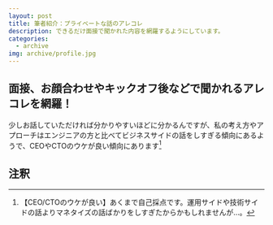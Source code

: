 ```yaml
---
layout: post
title: 筆者紹介：プライベートな話のアレコレ
description: できるだけ面接で聞かれた内容を網羅するようにしています。
categories:
  - archive
img: archive/profile.jpg
---
```


## 面接、お顔合わせやキックオフ後などで聞かれるアレコレを網羅！
少しお話していただければ分かりやすいほどに分かるんですが、私の考え方やアプローチはエンジニアの方と比べてビジネスサイドの話をしすぎる傾向にあるようで、CEOやCTOのウケが良い傾向にあります[^1]


## 注釈
[^1]: 【CEO/CTOのウケが良い】あくまで自己採点です。運用サイドや技術サイドの話よりマネタイズの話ばかりをしすぎたからかもしれませんが…。

